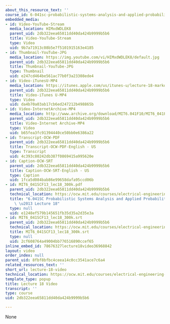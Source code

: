 ```yaml
---
about_this_resource_text: ''
course_id: 6-041sc-probabilistic-systems-analysis-and-applied-probability-fall-2013
embedded_media:
- id: Video-YouTube-Stream
  media_location: HIMxdWDLEK8
  parent_uid: 2db322eea65811dd40da424b9999b5b6
  title: Video-YouTube-Stream
  type: Video
  uid: 9b7a71913c08b5e7f5101915163e4185
- id: Thumbnail-YouTube-JPG
  media_location: https://img.youtube.com/vi/HIMxdWDLEK8/default.jpg
  parent_uid: 2db322eea65811dd40da424b9999b5b6
  title: Thumbnail-YouTube-JPG
  type: Thumbnail
  uid: e247cd464be561ac77b0f3a23308ede4
- id: Video-iTunesU-MP4
  media_location: https://itunes.apple.com/us/itunes-u/lecture-18-markov-chains-iii/id577778306?i=123745455
  parent_uid: 2db322eea65811dd40da424b9999b5b6
  title: Video-iTunes U-MP4
  type: Video
  uid: da4b70a03ab17cb6ed247212b498865b
- id: Video-InternetArchive-MP4
  media_location: http://www.archive.org/download/MIT6.041F10/MIT6_041F11_lec18_300k.mp4
  parent_uid: 2db322eea65811dd40da424b9999b5b6
  title: Video-Internet Archive-MP4
  type: Video
  uid: b65fea3fc91394440ce50bb0e6386a22
- id: Transcript-OCW-PDF
  parent_uid: 2db322eea65811dd40da424b9999b5b6
  title: Transcript-OCW-PDF-English - US
  type: Transcript
  uid: 4c393c80242db387f0869415a995620e
- id: Caption-OCW-SRT
  parent_uid: 2db322eea65811dd40da424b9999b5b6
  title: Caption-OCW-SRT-English - US
  type: Caption
  uid: 1fca5d084bab86e99658dafa95ccd06b
- id: MIT6_041SCF13_lec18_300k.pdf
  parent_uid: 2db322eea65811dd40da424b9999b5b6
  technical_location: https://ocw.mit.edu/courses/electrical-engineering-and-computer-science/6-041sc-probabilistic-systems-analysis-and-applied-probability-fall-2013/unit-iii/lecture-18/lecture-18-video/MIT6_041SCF13_lec18_300k.pdf
  title: "6.041SC Probabilistic Systems Analysis and Applied Probability, Fall 2013Transcript\
    \ \u2013 Lecture 18"
  type: null
  uid: e1248ef579b145651fb35d35a2d35e3a
- id: MIT6_041SCF13_lec18_300k.srt
  parent_uid: 2db322eea65811dd40da424b9999b5b6
  technical_location: https://ocw.mit.edu/courses/electrical-engineering-and-computer-science/6-041sc-probabilistic-systems-analysis-and-applied-probability-fall-2013/unit-iii/lecture-18/lecture-18-video/MIT6_041SCF13_lec18_300k.srt
  title: MIT6_041SCF13_lec18_300k.srt
  type: null
  uid: 2cf608764a49004bb776516890ccef65
inline_embed_id: 78676327lecture18video36968842
layout: video
order_index: null
parent_uid: 8fbf8bfbc4ceea14c0cc3541ace7c6a4
related_resources_text: ''
short_url: lecture-18-video
technical_location: https://ocw.mit.edu/courses/electrical-engineering-and-computer-science/6-041sc-probabilistic-systems-analysis-and-applied-probability-fall-2013/unit-iii/lecture-18/lecture-18-video
template_type: popup
title: Lecture 18 Video
transcript: ''
type: course
uid: 2db322eea65811dd40da424b9999b5b6

---
```

None